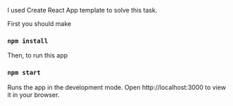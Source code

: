 I used Create React App template to solve this task.

First you should make
### `npm install`

Then, to run this app
### `npm start`

Runs the app in the development mode.
Open http://localhost:3000 to view it in your browser.

